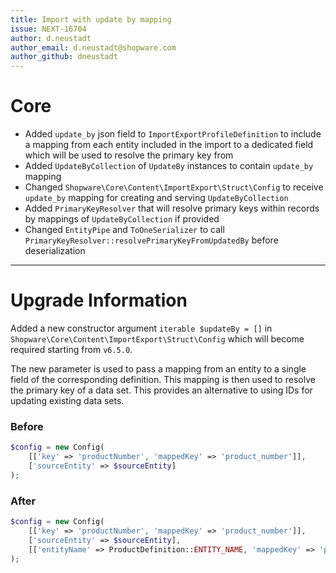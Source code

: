 ```yaml
---
title: Import with update by mapping
issue: NEXT-16704
author: d.neustadt
author_email: d.neustadt@shopware.com 
author_github: dneustadt
---
```

# Core
* Added `update_by` json field to `ImportExportProfileDefinition` to include a mapping from each entity included in the import to a dedicated field which will be used to resolve the primary key from
* Added `UpdateByCollection` of `UpdateBy` instances to contain `update_by` mapping
* Changed `Shopware\Core\Content\ImportExport\Struct\Config` to receive `update_by` mapping for creating and serving `UpdateByCollection`
* Added `PrimaryKeyResolver` that will resolve primary keys within records by mappings of `UpdateByCollection` if provided
* Changed `EntityPipe` and `ToOneSerializer` to call `PrimaryKeyResolver::resolvePrimaryKeyFromUpdatedBy` before deserialization
___
# Upgrade Information

Added a new constructor argument `iterable $updateBy = []` in `Shopware\Core\Content\ImportExport\Struct\Config` which will become required starting from `v6.5.0`.

The new parameter is used to pass a mapping from an entity to a single field of the corresponding definition. This mapping is then used to resolve the primary key of a data set. This provides an alternative to using IDs for updating existing data sets.

### Before

```php
$config = new Config(
    [['key' => 'productNumber', 'mappedKey' => 'product_number']], 
    ['sourceEntity' => $sourceEntity]
);
```

### After

```php
$config = new Config(
    [['key' => 'productNumber', 'mappedKey' => 'product_number']], 
    ['sourceEntity' => $sourceEntity],
    [['entityName' => ProductDefinition::ENTITY_NAME, 'mappedKey' => 'productNumber']]
);
```
